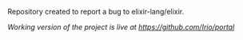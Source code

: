 Repository created to report a bug to elixir-lang/elixir.

*Working version of the project is live at https://github.com/Irio/portal*
